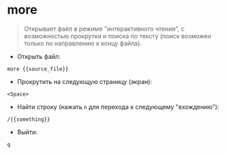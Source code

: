 # more

> Открывает файл в режиме "интерактивного чтения", с возможностью прокрутки и поиска по тексту (поиск возможен только по направлению к концу файла).

- Открыть файл:

`more {{source_file}}`

- Прокрутить на следующую страницу (экран):

`<Space>`

- Найти строку (нажать `n` для перехода к следующему "вхождению"):

`/{{something}}`

- Выйти:

`q`
